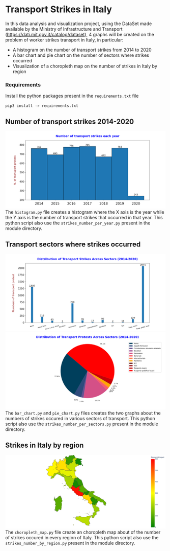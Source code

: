 
# Transport Strikes in Italy


In this data analysis and visualization project, using the DataSet made available by the Ministry of Infrastructure and Transport (https://dati.mit.gov.it/catalog/dataset), 4 graphs will be created on the problem of worker strikes transport in Italy, in particular:
- A histogram on the number of transport strikes from 2014 to 2020
- A bar chart and pie chart on the number of sectors where strikes occurred
- Visualization of a choropleth map on the number of strikes in Italy by region

### Requirements
Install the python packages present in the `requirements.txt` file

    pip3 install -r requirements.txt

## Number of transport strikes 2014-2020
![](https://raw.githubusercontent.com/Gangelo99/transport-strikes-italy/main/graph/number_of_transport_strikes.png)
The `histogram.py` file creates a histogram where the X axis is the year
while the Y axis is the number of transport strikes that occurred in that year.  This python script also use the `strikes_number_per_year.py` present in the module directory.

## Transport sectors where strikes occurred
![](https://raw.githubusercontent.com/Gangelo99/transport-strikes-italy/main/graph/strikes_across_sectors.png)
![](https://raw.githubusercontent.com/Gangelo99/transport-strikes-italy/main/graph/strikes_across_sectors_pie_chart.png)
The `bar_chart.py` and `pie_chart.py` files creates the two graphs about the numbers of strikes occured in	various sectors of transport. This python script also use the `strikes_number_per_sectors.py` present in the module directory.

## Strikes in Italy by region
![](https://github.com/Gangelo99/transport-strikes-italy/blob/main/graph/choropleth_map_alternative.png?raw=true)
The `choropleth_map.py` file create an choropleth map about of the number of strikes occured in every region of Italy. This python script also use the `strikes_number_by_region.py` present in the module directory.
